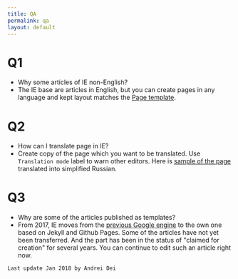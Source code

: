 ```yaml
---
title: QA
permalink: qa
layout: default
---
```


# Q1

+ Why some articles of IE non-English?
+ The IE base are articles in English, but you can create pages in any language and kept layout matches the [Page template](https://indexmod.github.io/encyclopedia/page-template).

# Q2

+ How can I translate page in IE?
+ Create copy of the page which you want to be translated. Use `Translation mode` label to warn other editors. Here is [sample of the page](internet-yami-ichi) translated into simplified Russian.

# Q3

+ Why are some of the articles published as templates?
+ From 2017, IE moves from the [previous Google engine](https://sites.google.com/site/indexmodencyclopedia/list-of-pages) to the own one based on Jekyll and Github Pages. Some of the articles have not yet been transferred. And the part has been in the status of "claimed for creation" for several years. You can continue to edit such an article right now.


`Last update Jan 2018 by Andrei Dei`
